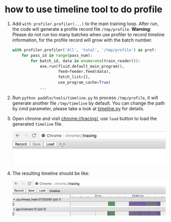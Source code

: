 # how to use timeline tool to do profile

1. Add `with profiler.profiler(...)` to the main training loop. After run, the code will generate a profile record file `/tmp/profile`. **Warning**: Please do not run too many batches when use profiler to record timeline information, for the profile record will grow with the batch number.

	```python
	with profiler.profiler('All', 'total', '/tmp/profile') as prof:
	    for pass_id in range(pass_num):
	        for batch_id, data in enumerate(train_reader()):
	            exe.run(fluid.default_main_program(),
	                    feed=feeder.feed(data),
	                    fetch_list=[],
	                    use_program_cache=True)
	            ...
	```

1. Run `python paddle/tools/timeline.py` to process `/tmp/profile`, it will generate another
file `/tmp/timeline` by default. You can change the path by cmd parameter, please take a look at
[timeline.py](https://github.com/PaddlePaddle/Paddle/blob/develop/tools/timeline.py) for details.

1. Open chrome and visit <chrome://tracing/>, use `load` button to load the generated `timeline` file.

	![chrome tracing](./tracing.jpeg)

1. The resulting timeline should be like:


	![chrome timeline](./timeline.jpeg)
